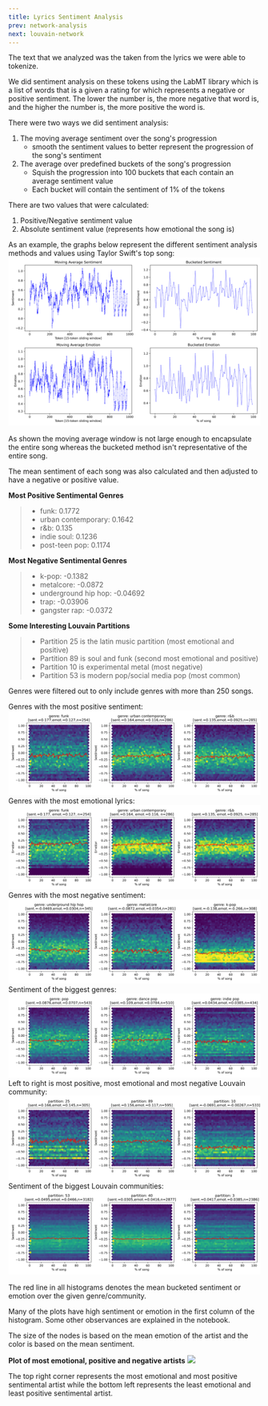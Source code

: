 ```yaml
---
title: Lyrics Sentiment Analysis
prev: network-analysis
next: louvain-network
---
```


The text that we analyzed was the taken from the lyrics we were able to tokenize.

We did sentiment analysis on these tokens using the LabMT library which is a list of words that is a given a rating for which represents a negative or positive sentiment. The lower the number is, the more negative that word is, and the higher the number is, the more positive the word is.

There were two ways we did sentiment analysis: 
1. The moving average sentiment over the song's progression
    - smooth the sentiment values to better represent the progression of the song's sentiment
2. The average over predefined buckets of the song's progression
    - Squish the progression into 100 buckets that each contain an average sentiment value
    - Each bucket will contain the sentiment of 1% of the tokens

There are two values that were calculated:
1. Positive/Negative sentiment value
2. Absolute sentiment value (represents how emotional the song is)

As an example, the graphs below represent the different sentiment analysis methods and values using Taylor Swift's top song:
![](/plots/taylor_sentiment_progression.svg)

As shown the moving average window is not large enough to encapsulate the entire song whereas the bucketed method isn't representative of the entire song. 

The mean sentiment of each song was also calculated and then adjusted to have a negative or positive value.

**Most Positive Sentimental Genres**
> - funk: 0.1772
> - urban contemporary: 0.1642
> - r&b: 0.135
> - indie soul: 0.1236
> - post-teen pop: 0.1174

**Most Negative Sentimental Genres**
> - k-pop: -0.1382
> - metalcore: -0.0872
> - underground hip hop: -0.04692
> - trap: -0.03906
> - gangster rap: -0.0372

**Some Interesting Louvain Partitions**
> - Partition 25 is the latin music partition (most emotional and positive)
> - Partition 89 is soul and funk  (second most emotional and positive)
> - Partition 10 is experimental metal (most negative)
> - Partition 53 is modern pop/social media pop (most common)

Genres were filtered out to only include genres with more than 250 songs.

Genres with the most positive sentiment:
![](/plots/positive_sentiment_progression.svg)
Genres with the most emotional lyrics:
![](/plots/emotion_progression.svg)
Genres with the most negative sentiment:
![](/plots/negative_sentiment_progression.svg)
Sentiment of the biggest genres:
![](/plots/largest_genre_progression.svg)
Left to right is most positive, most emotional and most negative Louvain community:
![](/plots/most_emotional_louvain_progression.svg)
Sentiment of the biggest Louvain communities:
![](/plots/largest_louvain_progression.svg)

The red line in all histograms denotes the mean bucketed sentiment or emotion over the given genre/community.

Many of the plots have high sentiment or emotion in the first column of the histogram. Some other observances are explained in the notebook.

The size of the nodes is based on the mean emotion of the artist and the color is based on the mean sentiment.

**Plot of most emotional, positive and negative artists**
![](/plots/artist_emotion_sentiment.svg)

The top right corner represents the most emotional and most positive sentimental artist while the bottom left represents the least emotional and least positive sentimental artist.